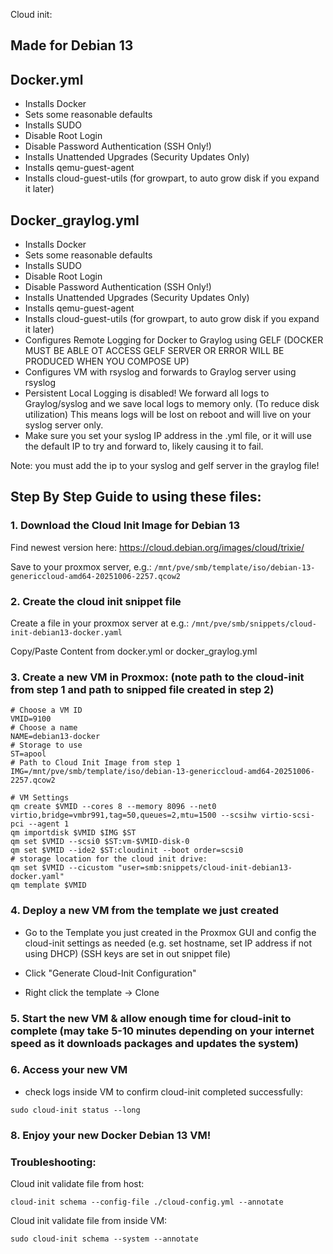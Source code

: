Cloud init:

## Made for Debian 13

## Docker.yml
- Installs Docker
- Sets some reasonable defaults
- Installs SUDO
- Disable Root Login
- Disable Password Authentication (SSH Only!)
- Installs Unattended Upgrades (Security Updates Only)
- Installs qemu-guest-agent
- Installs cloud-guest-utils (for growpart, to auto grow disk if you expand it later)

## Docker_graylog.yml

- Installs Docker
- Sets some reasonable defaults
- Installs SUDO
- Disable Root Login
- Disable Password Authentication (SSH Only!)
- Installs Unattended Upgrades (Security Updates Only)
- Installs qemu-guest-agent
- Installs cloud-guest-utils (for growpart, to auto grow disk if you expand it later)
- Configures Remote Logging for Docker to Graylog using GELF (DOCKER MUST BE ABLE OT ACCESS GELF SERVER OR ERROR WILL BE PRODUCED WHEN YOU COMPOSE UP)
- Configures VM with rsyslog and forwards to Graylog server using rsyslog
- Persistent Local Logging is disabled!  We forward all logs to Graylog/syslog and we save local logs to memory only.  (To reduce disk utilization)  This means logs will be lost on reboot and will live on your syslog server only.
- Make sure you set your syslog IP address in the .yml file, or it will use the default IP to try and forward to, likely causing it to fail.

Note: you must add the ip to your syslog and gelf server in the graylog file!

## Step By Step Guide to using these files:

### 1. Download the Cloud Init Image for Debian 13

Find newest version here:
https://cloud.debian.org/images/cloud/trixie/

Save to your proxmox server, e.g.:
`/mnt/pve/smb/template/iso/debian-13-genericcloud-amd64-20251006-2257.qcow2`

### 2. Create the cloud init snippet file

Create a file in your proxmox server at e.g.:
`/mnt/pve/smb/snippets/cloud-init-debian13-docker.yaml`

Copy/Paste Content from docker.yml or docker_graylog.yml

### 3. Create a new VM in Proxmox: (note path to the cloud-init from step 1 and path to snipped file created in step 2)

```
# Choose a VM ID
VMID=9100
# Choose a name
NAME=debian13-docker
# Storage to use
ST=apool
# Path to Cloud Init Image from step 1
IMG=/mnt/pve/smb/template/iso/debian-13-genericcloud-amd64-20251006-2257.qcow2

# VM Settings
qm create $VMID --cores 8 --memory 8096 --net0 virtio,bridge=vmbr991,tag=50,queues=2,mtu=1500 --scsihw virtio-scsi-pci --agent 1
qm importdisk $VMID $IMG $ST
qm set $VMID --scsi0 $ST:vm-$VMID-disk-0
qm set $VMID --ide2 $ST:cloudinit --boot order=scsi0
# storage location for the cloud init drive:
qm set $VMID --cicustom "user=smb:snippets/cloud-init-debian13-docker.yaml"
qm template $VMID

```
### 4. Deploy a new VM from the template we just created

- Go to the Template you just created in the Proxmox GUI and config the cloud-init settings as needed (e.g. set hostname, set IP address if not using DHCP)  (SSH keys are set in out snippet file)

- Click "Generate Cloud-Init Configuration"

- Right click the template -> Clone

### 5. Start the new VM & allow enough time for cloud-init to complete (may take 5-10 minutes depending on your internet speed as it downloads packages and updates the system)

### 6. Access your new VM

- check logs inside VM to confirm cloud-init completed successfully:

```
sudo cloud-init status --long
```

### 8. Enjoy your new Docker Debian 13 VM!

### Troubleshooting:

Cloud init validate file from host:

```
cloud-init schema --config-file ./cloud-config.yml --annotate
```

Cloud init validate file from inside VM:

```
sudo cloud-init schema --system --annotate
``` 

